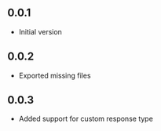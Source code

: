 ## 0.0.1

- Initial version

## 0.0.2

- Exported missing files

## 0.0.3

- Added support for custom response type
